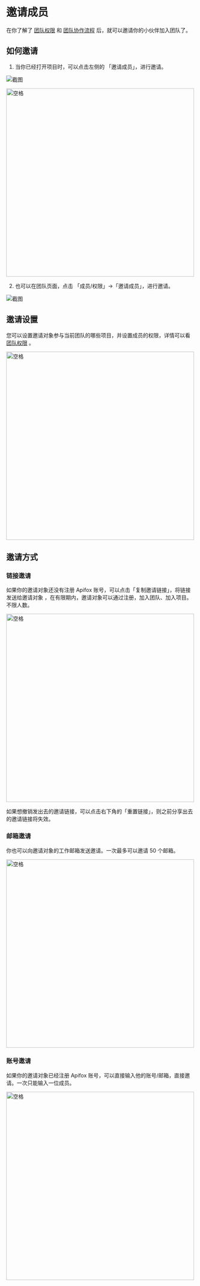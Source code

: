 # 邀请成员

在你了解了 [团队权限](../../team/team-permission/) 和 [团队协作流程](../../best-practices/workflow/) 后，就可以邀请你的小伙伴加入团队了。


## 如何邀请

1. 当你已经打开项目时，可以点击左侧的 「邀请成员」，进行邀请。

![截图](../../../assets/img/team/invitation-1.png)

<img alt="空格" src="../../../assets/img/team/invitation-2.png" width="500px" />

2. 也可以在团队页面，点击 「成员/权限」->「邀请成员」，进行邀请。

![截图](../../../assets/img/team/invitation-3.png)


## 邀请设置

您可以设置邀请对象参与当前团队的哪些项目，并设置成员的权限，详情可以看 [团队权限](../../team/team-permission/) 。

<img alt="空格" src="../../../assets/img/team/invitation-4.png" width="500px" />

## 邀请方式

### 链接邀请

如果你的邀请对象还没有注册 Apifox 账号，可以点击「复制邀请链接」，将链接发送给邀请对象 ，在有限期内，邀请对象可以通过注册，加入团队、加入项目。不限人数。

<img alt="空格" src="../../../assets/img/team/invitation-5.png" width="500px" />

如果想撤销发出去的邀请链接，可以点击右下角的「重置链接」，则之前分享出去的邀请链接将失效。

### 邮箱邀请

你也可以向邀请对象的工作邮箱发送邀请。一次最多可以邀请 50 个邮箱。

<img alt="空格" src="../../../assets/img/team/invitation-6.png" width="500px" />

### 账号邀请

如果你的邀请对象已经注册 Apifox 账号，可以直接输入他的账号/邮箱，直接邀请。一次只能输入一位成员。

<img alt="空格" src="../../../assets/img/team/invitation-7.png" width="500px" />